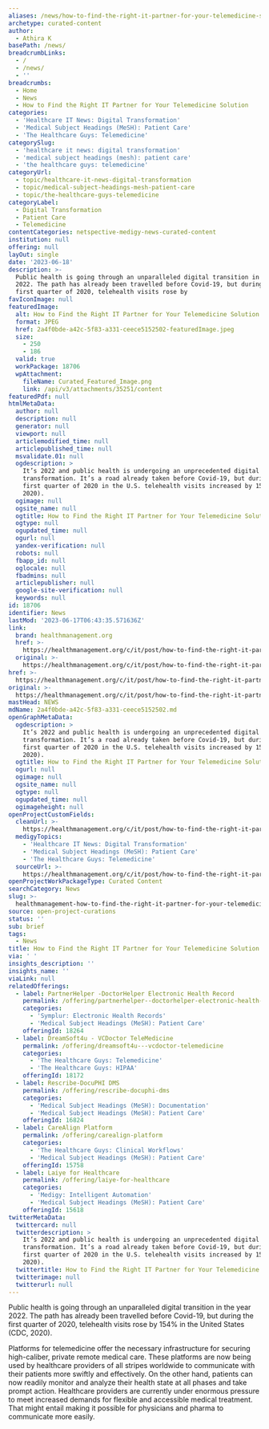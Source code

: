 ```yaml
---
aliases: /news/how-to-find-the-right-it-partner-for-your-telemedicine-solution
archetype: curated-content
author:
  - Athira K
basePath: /news/
breadcrumbLinks:
  - /
  - /news/
  - ''
breadcrumbs:
  - Home
  - News
  - How to Find the Right IT Partner for Your Telemedicine Solution
categories:
  - 'Healthcare IT News: Digital Transformation'
  - 'Medical Subject Headings (MeSH): Patient Care'
  - 'The Healthcare Guys: Telemedicine'
categorySlug:
  - 'healthcare it news: digital transformation'
  - 'medical subject headings (mesh): patient care'
  - 'the healthcare guys: telemedicine'
categoryUrl:
  - topic/healthcare-it-news-digital-transformation
  - topic/medical-subject-headings-mesh-patient-care
  - topic/the-healthcare-guys-telemedicine
categoryLabel:
  - Digital Transformation
  - Patient Care
  - Telemedicine
contentCategories: netspective-medigy-news-curated-content
institution: null
offering: null
layOut: single
date: '2023-06-18'
description: >-
  Public health is going through an unparalleled digital transition in the year
  2022. The path has already been travelled before Covid-19, but during the
  first quarter of 2020, telehealth visits rose by
favIconImage: null
featuredImage:
  alt: How to Find the Right IT Partner for Your Telemedicine Solution
  format: JPEG
  href: 2a4f0bde-a42c-5f83-a331-ceece5152502-featuredImage.jpeg
  size:
    - 250
    - 186
  valid: true
  workPackage: 18706
  wpAttachment:
    fileName: Curated_Featured_Image.png
    link: /api/v3/attachments/35251/content
featuredPdf: null
htmlMetaData:
  author: null
  description: null
  generator: null
  viewport: null
  articlemodified_time: null
  articlepublished_time: null
  msvalidate.01: null
  ogdescription: >
    It’s 2022 and public health is undergoing an unprecedented digital
    transformation. It’s a road already taken before Covid-19, but during the
    first quarter of 2020 in the U.S. telehealth visits increased by 154% (CDC,
    2020).
  ogimage: null
  ogsite_name: null
  ogtitle: How to Find the Right IT Partner for Your Telemedicine Solution
  ogtype: null
  ogupdated_time: null
  ogurl: null
  yandex-verification: null
  robots: null
  fbapp_id: null
  oglocale: null
  fbadmins: null
  articlepublisher: null
  google-site-verification: null
  keywords: null
id: 18706
identifier: News
lastMod: '2023-06-17T06:43:35.571636Z'
link:
  brand: healthmanagement.org
  href: >-
    https://healthmanagement.org/c/it/post/how-to-find-the-right-it-partner-for-your-telemedicine-solution
  original: >-
    https://healthmanagement.org/c/it/post/how-to-find-the-right-it-partner-for-your-telemedicine-solution
href: >-
  https://healthmanagement.org/c/it/post/how-to-find-the-right-it-partner-for-your-telemedicine-solution
original: >-
  https://healthmanagement.org/c/it/post/how-to-find-the-right-it-partner-for-your-telemedicine-solution
mastHead: NEWS
mdName: 2a4f0bde-a42c-5f83-a331-ceece5152502.md
openGraphMetaData:
  ogdescription: >
    It’s 2022 and public health is undergoing an unprecedented digital
    transformation. It’s a road already taken before Covid-19, but during the
    first quarter of 2020 in the U.S. telehealth visits increased by 154% (CDC,
    2020).
  ogtitle: How to Find the Right IT Partner for Your Telemedicine Solution
  ogurl: null
  ogimage: null
  ogsite_name: null
  ogtype: null
  ogupdated_time: null
  ogimageheight: null
openProjectCustomFields:
  cleanUrl: >-
    https://healthmanagement.org/c/it/post/how-to-find-the-right-it-partner-for-your-telemedicine-solution
  medigyTopics:
    - 'Healthcare IT News: Digital Transformation'
    - 'Medical Subject Headings (MeSH): Patient Care'
    - 'The Healthcare Guys: Telemedicine'
  sourceUrl: >-
    https://healthmanagement.org/c/it/post/how-to-find-the-right-it-partner-for-your-telemedicine-solution
openProjectWorkPackageType: Curated Content
searchCategory: News
slug: >-
  healthmanagement-how-to-find-the-right-it-partner-for-your-telemedicine-solution
source: open-project-curations
status: ''
sub: brief
tags:
  - News
title: How to Find the Right IT Partner for Your Telemedicine Solution
via: ' '
insights_description: ''
insights_name: ''
viaLink: null
relatedOfferings:
  - label: PartnerHelper -DoctorHelper Electronic Health Record
    permalink: /offering/partnerhelper--doctorhelper-electronic-health-record
    categories:
      - 'Symplur: Electronic Health Records'
      - 'Medical Subject Headings (MeSH): Patient Care'
    offeringId: 18264
  - label: DreamSoft4u - VCDoctor TeleMedicine
    permalink: /offering/dreamsoft4u---vcdoctor-telemedicine
    categories:
      - 'The Healthcare Guys: Telemedicine'
      - 'The Healthcare Guys: HIPAA'
    offeringId: 18172
  - label: Rescribe-DocuPHI DMS
    permalink: /offering/rescribe-docuphi-dms
    categories:
      - 'Medical Subject Headings (MeSH): Documentation'
      - 'Medical Subject Headings (MeSH): Patient Care'
    offeringId: 16824
  - label: CareAlign Platform
    permalink: /offering/carealign-platform
    categories:
      - 'The Healthcare Guys: Clinical Workflows'
      - 'Medical Subject Headings (MeSH): Patient Care'
    offeringId: 15758
  - label: Laiye for Healthcare
    permalink: /offering/laiye-for-healthcare
    categories:
      - 'Medigy: Intelligent Automation'
      - 'Medical Subject Headings (MeSH): Patient Care'
    offeringId: 15618
twitterMetaData:
  twittercard: null
  twitterdescription: >
    It’s 2022 and public health is undergoing an unprecedented digital
    transformation. It’s a road already taken before Covid-19, but during the
    first quarter of 2020 in the U.S. telehealth visits increased by 154% (CDC,
    2020).
  twittertitle: How to Find the Right IT Partner for Your Telemedicine Solution
  twitterimage: null
  twitterurl: null
---
```

<p>Public health is going through an unparalleled digital transition in the year 2022. The path has already been travelled before Covid-19, but during the first quarter of 2020, telehealth visits rose by 154% in the United States (CDC, 2020).</p><p>Platforms for telemedicine offer the necessary infrastructure for securing high-caliber, private remote medical care. These platforms are now being used by healthcare providers of all stripes worldwide to communicate with their patients more swiftly and effectively. On the other hand, patients can now readily monitor and analyze their health state at all phases and take prompt action. Healthcare providers are currently under enormous pressure to meet increased demands for flexible and accessible medical treatment. That might entail making it possible for physicians and pharma to communicate more easily.</p>